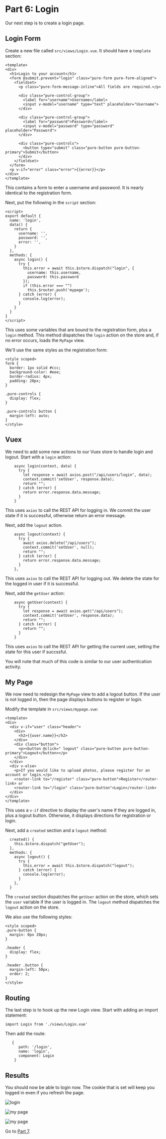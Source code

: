 # Part 6: Login

Our next step is to create a login page.

## Login Form

Create a new file called `src/views/Login.vue`. It should have a `template` section:

```
<template>
<div>
  <h1>Login to your account</h1>
  <form @submit.prevent="login" class="pure-form pure-form-aligned">
    <fieldset>
      <p class="pure-form-message-inline">All fields are required.</p>

      <div class="pure-control-group">
        <label for="username">Username</label>
        <input v-model="username" type="text" placeholder="Username">
      </div>

      <div class="pure-control-group">
        <label for="password">Password</label>
        <input v-model="password" type="password" placeholder="Password">
      </div>

      <div class="pure-controls">
        <button type="submit" class="pure-button pure-button-primary">Submit</button>
      </div>
    </fieldset>
  </form>
  <p v-if="error" class="error">{{error}}</p>
</div>
</template>
```

This contains a form to enter a username and password. It is nearly identical
to the registration form.

Next, put the following in the `script` section:

```
<script>
export default {
  name: 'login',
  data() {
    return {
      username: '',
      password: '',
      error: '',
    }
  },
  methods: {
    async login() {
      try {
        this.error = await this.$store.dispatch("login", {
          username: this.username,
          password: this.password
        });
        if (this.error === "")
          this.$router.push('mypage');
      } catch (error) {
        console.log(error);
      }
    }
  }
}
</script>
```

This uses some variables that are bound to the registration form, plus a `login`
method. This method dispatches the `login` action on the store and, if no error
occurs, loads the `MyPage` view.

We'll use the same styles as the registration form:

```
<style scoped>
form {
  border: 1px solid #ccc;
  background-color: #eee;
  border-radius: 4px;
  padding: 20px;
}

.pure-controls {
  display: flex;
}

.pure-controls button {
  margin-left: auto;
}
</style>
```

## Vuex

We need to add some new actions to our Vuex store to handle login and logout.
Start with a `login` action:

```
    async login(context, data) {
      try {
        let response = await axios.post("/api/users/login", data);
        context.commit('setUser', response.data);
        return "";
      } catch (error) {
        return error.response.data.message;
      }
    }
```

This uses `axios` to call the REST API for logging in. We commit the user state
if it is successful, otherwise return an error message.

Next, add the `logout` action.

```
    async logout(context) {
      try {
        await axios.delete("/api/users");
        context.commit('setUser', null);
        return "";
      } catch (error) {
        return error.response.data.message;
      }
    },
```

This uses `axios` to call the REST API for logging out. We delete the state for
the logged in user if it is successful.

Next, add the `getUser` action:

```
    async getUser(context) {
      try {
        let response = await axios.get("/api/users");
        context.commit('setUser', response.data);
        return "";
      } catch (error) {
        return "";
      }
    }
```

This uses `axios` to call the REST API for getting the current user, setting
the state for this user if succssful.

You will note that much of this code is similar to our user authentication
activity.

## My Page

We now need to redesign the `MyPage` view to add a logout button. If the user
is not logged in, then the page displays buttons to register or login.

Modify the template in `src/views/mypage.vue`:

```
<template>
<div>
  <div v-if="user" class="header">
    <div>
      <h2>{{user.name}}</h2>
    </div>
    <div class="button">
      <p><button @click=" logout" class="pure-button pure-button-primary">Logout</button></p>
    </div>
  </div>
  <div v-else>
    <p>If you would like to upload photos, please register for an account or login.</p>
    <router-link to="/register" class="pure-button">Register</router-link> or
    <router-link to="/login" class="pure-button">Login</router-link>
  </div>
</div>
</template>
```

This uses a `v-if` directive to display the user's name if they are logged in,
plus a logout button. Otherwise, it displays directions for registration or
login.

Next, add a `created` section and a `logout` method:

```
  created() {
    this.$store.dispatch("getUser");
  },
  methods: {
    async logout() {
      try {
        this.error = await this.$store.dispatch("logout");
      } catch (error) {
        console.log(error);
      }
    },
  }
```

The `created` section dispatches the `getUser` action on the store, which sets
the `user` variable if the user is logged in. The `logout` method dispatches
the `logout` action on the store.

We also use the following styles:

```
<style scoped>
.pure-button {
  margin: 0px 20px;
}

.header {
  display: flex;
}

.header .button {
  margin-left: 50px;
  order: 2;
}
</style>
```

## Routing

The last step is to hook up the new Login view. Start with adding an import
statement:

```
import Login from './views/Login.vue'
```

Then add the route:

```
   {
      path: '/login',
      name: 'login',
      component: Login
    }
```

## Results

You should now be able to login now. The cookie that is set will keep you logged
in even if you refresh the page.

![login](/screenshots/login.png)

![my page](/screenshots/mypage2.png)

![my page](/screenshots/mypage3.png)

Go to [Part 7](/tutorials/part7.md).
